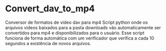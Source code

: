 # Convert_dav_to_mp4
Conversor de formatos de video dav para mp4
Script python onde os arquivos videos baixados para a pasta downloads vão automaticamente ser convertidos para mp4 e disponibilizados para o usuário. Esse script funciona de forma automática com um verificador que verifica a cada 10 segundos a existência de novos arquivos.
